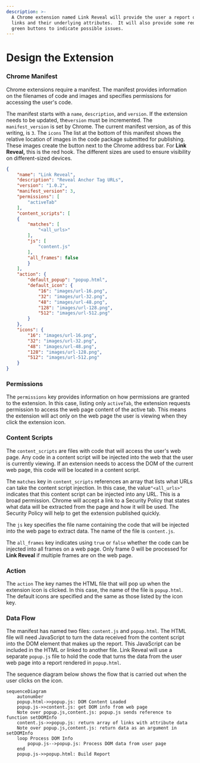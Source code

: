 ```yaml
---
description: >-
  A Chrome extension named Link Reveal will provide the user a report of all the
  links and their underlying attributes.  It will also provide some red and
  green buttons to indicate possible issues.
---
```


# Design the Extension

### Chrome Manifest

Chrome extensions require a manifest. The manifest provides information on the filenames of code and images and specifies permissions for accessing the user's code.

The manifest starts with a `name`, `description`, and `version`.  If the extension needs to be updated, the`version` must be incremented.  The `manifest_version` is set by Chrome.  The current manifest version, as of this writing, is `3`.  The `icons` The list at the bottom of this manifest shows the relative location of images in the code package submitted for publishing.  These images create the button next to the Chrome address bar.  For **Link Reveal,** this is the red hook.  The different sizes are used to ensure visibility on different-sized devices.

```json
{
    "name": "Link Reveal",
    "description": "Reveal Anchor Tag URLs",
    "version": "1.0.2",
    "manifest_version": 3,
    "permissions": [
        "activeTab"
    ],
    "content_scripts": [
    {
        "matches": [
            "<all_urls>"
        ],
        "js": [
            "content.js"
        ],
        "all_frames": false
        }
    ],
    "action": {
        "default_popup": "popup.html",
        "default_icon": {
            "16": "images/url-16.png",
            "32": "images/url-32.png",
            "48": "images/url-48.png",
            "128": "images/url-128.png",
            "512": "images/url-512.png"
        }
    },
    "icons": {
        "16": "images/url-16.png",
        "32": "images/url-32.png",
        "48": "images/url-48.png",
        "128": "images/url-128.png",
        "512": "images/url-512.png"
    }
}
```

### Permissions

The `permissions` key provides information on how permissions are granted to the extension.  In this case, listing only `activeTab`, the extension requests permission to access the web page content of the active tab.  This means the extension will act only on the web page the user is viewing when they click the extension icon.

### Content Scripts

The `content_scripts` are files with code that will access the user's web page.  Any code in a content script will be injected into the web that the user is currently viewing.  If an extension needs to access the DOM of the current web page, this code will be located in a content script.

The `matches` key in `content_scripts` references an array that lists what URLs can take the content script injection.  In this case,  the value`"<all_urls>"` indicates that this content script can be injected into any URL.   This is a broad permission.  Chrome will accept a link to a Security Policy that states what data will be extracted from the page and how it will be used.  The Security Policy will help to get the extension published quickly.

The `js` key specifies the file name containing the code that will be injected into the web page to extract data.  The name of the file is `content.js`.

The `all_frames` key indicates using `true` or `false` whether the code can be injected into all frames on a web page.  Only frame 0 will be processed for **Link Reveal** if multiple frames are on the web page.

### Action

The `action` The key names the HTML file that will pop up when the extension icon is clicked.  In this case, the name of the file is `popup.html`.  The default icons are specified and the same as those listed by the icon key.

### Data Flow

The manifest has named two files:  `content.js` and `popup.html`.  The HTML file will need JavaScript to turn the data received from the content script into the DOM element that makes up the report.  This JavaScript can be included in the HTML or linked to another file.  Link Reveal will use a separate `popup.js` file to hold the code that turns the data from the user web page into a report rendered in `popup.html`.

The sequence diagram below shows the flow that is carried out when the user clicks on the icon.

```mermaid
sequenceDiagram
    autonumber
    popup.html->>popup.js: DOM Content Loaded
    popup.js->>content.js: get DOM info from web page
    Note over popup.js,content.js: popup.js sends reference to function setDOMInfo
    content.js->>popup.js: return array of links with attribute data
    Note over popup.js,content.js: return data as an argument in setDOMInfo
    loop Process DOM Info 
        popup.js-->popup.js: Process DOM data from user page
    end
    popup.js->>popup.html: Build Report   

```



